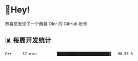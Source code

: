 # 👋Hey!
恭喜您发现了一个蒟蒻 OIer 的 GitHub 账号

## 📊 每周开发统计
<!--START_SECTION:waka-->
```text
C++     37 mins         ████████████████████████▓   98.53 % 
```
<!--END_SECTION:waka-->
